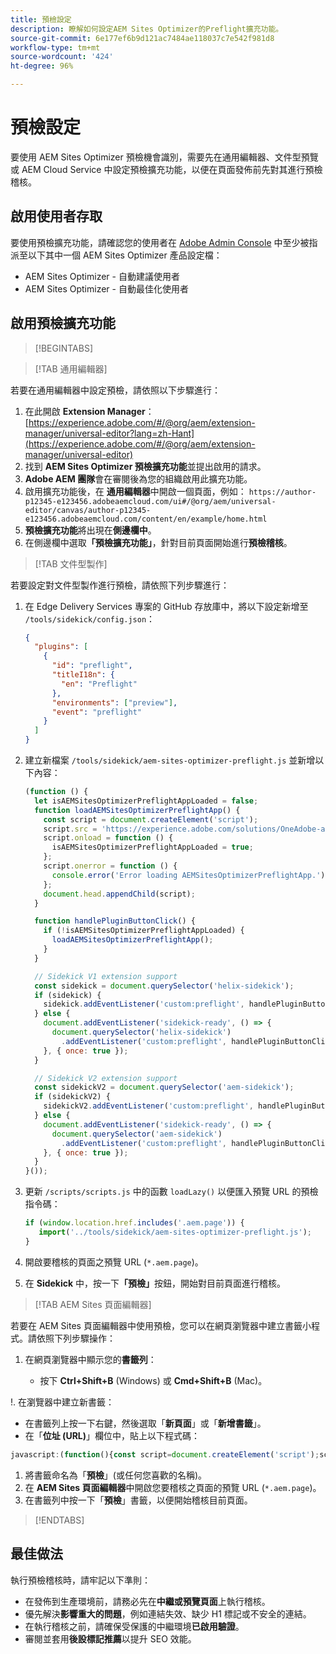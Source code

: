 ```yaml
---
title: 預檢設定
description: 瞭解如何設定AEM Sites Optimizer的Preflight擴充功能。
source-git-commit: 6e177ef6b9d121ac7484ae118037c7e542f981d8
workflow-type: tm+mt
source-wordcount: '424'
ht-degree: 96%

---
```



# 預檢設定

要使用 AEM Sites Optimizer 預檢機會識別，需要先在通用編輯器、文件型預覽或 AEM Cloud Service 中設定預檢擴充功能，以便在頁面發佈前先對其進行預檢稽核。

## 啟用使用者存取

要使用預檢擴充功能，請確認您的使用者在 [Adobe Admin Console](https://adminconsole.adobe.com) 中至少被指派至以下其中一個 AEM Sites Optimizer 產品設定檔：

* AEM Sites Optimizer - 自動建議使用者
* AEM Sites Optimizer - 自動最佳化使用者

## 啟用預檢擴充功能

>[!BEGINTABS]

>[!TAB 通用編輯器]

若要在通用編輯器中設定預檢，請依照以下步驟進行：

1. 在此開啟 **Extension Manager**：
   [https://experience.adobe.com/#/@org/aem/extension-manager/universal-editor?lang=zh-Hant](https://experience.adobe.com/#/@org/aem/extension-manager/universal-editor)
1. 找到 **AEM Sites Optimizer 預檢擴充功能**&#x200B;並提出啟用的請求。
1. **Adobe AEM 團隊**&#x200B;會在審閱後為您的組織啟用此擴充功能。
1. 啟用擴充功能後，在 **通用編輯器**中開啟一個頁面，例如：
   `https://author-p12345-e123456.adobeaemcloud.com/ui#/@org/aem/universal-editor/canvas/author-p12345-e123456.adobeaemcloud.com/content/en/example/home.html`
1. **預檢擴充功能**&#x200B;將出現在&#x200B;**側邊欄中**。
1. 在側邊欄中選取&#x200B;**「預檢擴充功能」**，針對目前頁面開始進行&#x200B;**預檢稽核**。

>[!TAB 文件型製作]

若要設定對文件型製作進行預檢，請依照下列步驟進行：

1. 在 Edge Delivery Services 專案的 GitHub 存放庫中，將以下設定新增至 `/tools/sidekick/config.json`：

   ```json
   {
     "plugins": [
       {
         "id": "preflight",
         "titleI18n": {
           "en": "Preflight"
         },
         "environments": ["preview"],
         "event": "preflight"
       }
     ]
   }
   ```

1. 建立新檔案 `/tools/sidekick/aem-sites-optimizer-preflight.js` 並新增以下內容：

   ```javascript
   (function () {
     let isAEMSitesOptimizerPreflightAppLoaded = false;
     function loadAEMSitesOptimizerPreflightApp() {
       const script = document.createElement('script');
       script.src = 'https://experience.adobe.com/solutions/OneAdobe-aem-sites-optimizer-preflight-mfe/static-assets/resources/sidekick/client.js?source=plugin';
       script.onload = function () {
         isAEMSitesOptimizerPreflightAppLoaded = true;
       };
       script.onerror = function () {
         console.error('Error loading AEMSitesOptimizerPreflightApp.');
       };
       document.head.appendChild(script);
     }
   
     function handlePluginButtonClick() {
       if (!isAEMSitesOptimizerPreflightAppLoaded) {
         loadAEMSitesOptimizerPreflightApp();
       }
     }
   
     // Sidekick V1 extension support
     const sidekick = document.querySelector('helix-sidekick');
     if (sidekick) {
       sidekick.addEventListener('custom:preflight', handlePluginButtonClick);
     } else {
       document.addEventListener('sidekick-ready', () => {
         document.querySelector('helix-sidekick')
           .addEventListener('custom:preflight', handlePluginButtonClick);
       }, { once: true });
     }
   
     // Sidekick V2 extension support
     const sidekickV2 = document.querySelector('aem-sidekick');
     if (sidekickV2) {
       sidekickV2.addEventListener('custom:preflight', handlePluginButtonClick);
     } else {
       document.addEventListener('sidekick-ready', () => {
         document.querySelector('aem-sidekick')
           .addEventListener('custom:preflight', handlePluginButtonClick);
       }, { once: true });
     }
   }());
   ```

1. 更新 `/scripts/scripts.js` 中的函數 `loadLazy()` 以便匯入預覽 URL 的預檢指令碼：

   ```javascript
   if (window.location.href.includes('.aem.page')) {
      import('../tools/sidekick/aem-sites-optimizer-preflight.js');
   }
   ```

1. 開啟要稽核的頁面之預覽 URL (`*.aem.page`)。
1. 在 **Sidekick** 中，按一下&#x200B;**「預檢」**&#x200B;按鈕，開始對目前頁面進行稽核。

>[!TAB AEM Sites 頁面編輯器]

若要在 AEM Sites 頁面編輯器中使用預檢，您可以在網頁瀏覽器中建立書籤小程式。請依照下列步驟操作：

1. 在網頁瀏覽器中顯示您的&#x200B;**書籤列**：

   * 按下 **Ctrl+Shift+B** (Windows) 或 **Cmd+Shift+B** (Mac)。

!. 在瀏覽器中建立新書籤：

* 在書籤列上按一下右鍵，然後選取「**新頁面**」或「**新增書籤**」。
* 在「**位址 (URL)**」欄位中，貼上以下程式碼：

```javascript
javascript:(function(){const script=document.createElement('script');script.src='https://experience.adobe.com/solutions/OneAdobe-aem-sites-optimizer-preflight-mfe/static-assets/resources/sidekick/client.js?source=bookmarklet&target-source=aem-cloud-service';document.head.appendChild(script);})();
```

1. 將書籤命名為「**預檢**」(或任何您喜歡的名稱)。
1. 在 **AEM Sites 頁面編輯器**&#x200B;中開啟您要稽核之頁面的預覽 URL (`*.aem.page`)。
1. 在書籤列中按一下「**預檢**」書籤，以便開始稽核目前頁面。

>[!ENDTABS]

## 最佳做法

執行預檢稽核時，請牢記以下準則：

* 在發佈到生產環境前，請務必先在&#x200B;**中繼或預覽頁面**&#x200B;上執行稽核。
* 優先解決&#x200B;**影響重大的問題**，例如連結失效、缺少 H1 標記或不安全的連結。
* 在執行稽核之前，請確保受保護的中繼環境&#x200B;**已啟用驗證**。
* 審閱並套用&#x200B;**後設標記推薦**&#x200B;以提升 SEO 效能。
